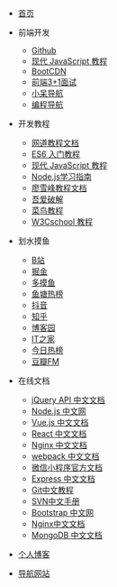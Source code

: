 <!--
 * @Author: your name
 * @Date: 2021-12-09 20:08:35
 * @LastEditTime: 2022-08-01 09:40:16
 * @LastEditors: llxs
 * @Description: 打开koroFileHeader查看配置 进行设置: https://github.com/OBKoro1/koro1FileHeader/wiki/%E9%85%8D%E7%BD%AE
 * @FilePath: /docsify/blog/_navbar.md
-->

* [首页](/)


* 前端开发
  * [Github](https://github.com/)
  * [现代 JavaScript 教程](https://zh.javascript.info/)
  * [BootCDN](https://www.bootcdn.cn/all/)
  * [前端3+1面试](http://www.h-camel.com/index.html)
  * [小呆导航](https://webjike.com/index.html)
  * [编程导航](https://www.code-nav.cn/)


* 开发教程
  * [网道教程文档](https://wangdoc.com/)
  * [ES6 入门教程](https://es6.ruanyifeng.com/)
  * [现代 JavaScript 教程](https://zh.javascript.info/)
  * [Node.js学习指南](https://blog.poetries.top/node-learning-notes/)
  * [廖雪峰教程文档](https://www.liaoxuefeng.com/)
  * [吾爱破解](https://www.52pojie.cn/)
  * [菜鸟教程](https://www.runoob.com/)
  * [W3Cschool 教程](https://www.w3cschool.cn/)


* 划水摸鱼
  * [B站](https://www.bilibili.com/)
  * [掘金](https://juejin.cn/)
  * [多摸鱼](https://duomoyu.com/)
  * [鱼塘热榜](https://mo.fish/?source=giaoshou.com)
  * [抖音](https://www.douyin.com/)
  * [知乎](https://www.zhihu.com/)
  * [博客园](https://www.cnblogs.com/)
  * [IT之家](https://www.ithome.com/)
  * [今日热榜](https://tophub.today/)
  * [豆瓣FM](https://fm.douban.com/)


* 在线文档
  * [jQuery API 中文文档](https://www.jquery123.com/)
  * [Node.js 中文网](http://nodejs.cn/)
  * [Vue.js 中文文档](https://cn.vuejs.org/)
  * [React 中文文档](https://zh-hans.reactjs.org/)
  * [Nginx 中文文档](https://www.nginx.cn/doc/index.html)
  * [webpack 中文文档](https://webpack.docschina.org/)
  * [微信小程序官方文档](https://developers.weixin.qq.com/miniprogram/dev/framework/)
  * [Express 中文文档](http://expressjs.com/zh-cn/)
  * [Git中文教程](https://git-scm.com/book/zh/v2)
  * [SVN中文手册](http://svnbook.red-bean.com/nightly/zh/index.html)
  * [Bootstrap 中文网](https://www.bootcss.com/)
  * [Nginx中文文档](https://www.nginx.cn/doc/index.html)
  * [MongoDB 中文文档](https://docs.mongoing.com/)


* [个人博客](https://l9711self.gitee.io/blog/)


* [导航网站](/nav-coding/README)

